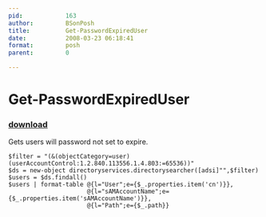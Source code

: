 ```yaml
---
pid:            163
author:         BSonPosh
title:          Get-PasswordExpiredUser
date:           2008-03-23 06:18:41
format:         posh
parent:         0

---
```


# Get-PasswordExpiredUser

### [download](Scripts\163.ps1)

Gets users will password not set to expire.

```posh
$filter = "(&(objectCategory=user)(userAccountControl:1.2.840.113556.1.4.803:=65536))"
$ds = new-object directoryservices.directorysearcher([adsi]"",$filter)
$users = $ds.findall()
$users | format-table @{l="User";e={$_.properties.item('cn')}},
                      @{l="sAMAccountName";e={$_.properties.item('sAMAccountName')}},
                      @{l="Path";e={$_.path}}
```
